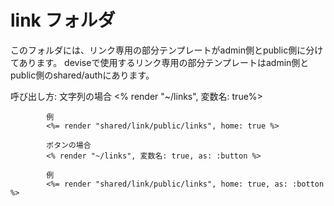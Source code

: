 # link フォルダ

このフォルダには、リンク専用の部分テンプレートがadmin側とpublic側に分けてあります。
deviseで使用するリンク専用の部分テンプレートはadmin側とpublic側のshared/authにあります。

呼び出し方:  文字列の場合
            <% render "~/links", 変数名: true%>

            例
            <%= render "shared/link/public/links", home: true %>

            ボタンの場合
            <% render "~/links", 変数名: true, as: :button %>

            例
            <%= render "shared/link/public/links", home: true, as: :botton %>